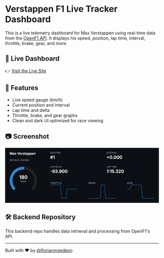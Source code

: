 # Verstappen F1 Live Tracker Dashboard

This is a live telemetry dashboard for Max Verstappen using real-time data from the [OpenF1 API](https://openf1.org). It displays his speed, position, lap time, interval, throttle, brake, gear, and more.

## 🔗 Live Dashboard

👉 [Visit the Live Site](https://v0-verstappen-tracker-frontend.vercel.app/)

## 🧠 Features

- Live speed gauge (km/h)
- Current position and interval
- Lap time and delta
- Throttle, brake, and gear graphs
- Clean and dark UI optimized for race viewing

## 📷 Screenshot

![Verstappen F1 Tracker Screenshot](./screenshot.png)

## 🛠️ Backend Repository

This backend repo handles data retrieval and processing from OpenF1's API.

---

Built with ❤️ by [@florianmgedeon](https://github.com/florianmgedeon)
